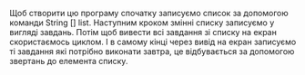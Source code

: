 Щоб створити цю програму спочатку записуємо список за допомогою команди String [] list.
Наступним кроком змінні списку записуємо у вигляді завдань. 
Потім щоб вивести всі завдання зі списку на екран скористаємось циклом. 
І в самому кінці через вивід на екран записуємо ті завдання які потрібно виконати завтра, 
це відбувається за допомогою звертань до елемента списку. 
